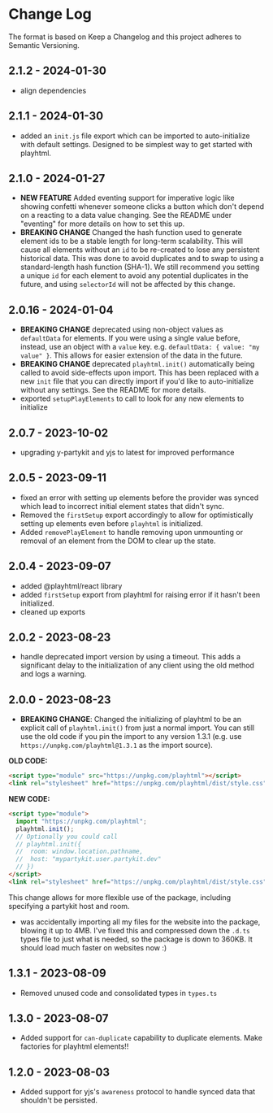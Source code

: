 # Change Log

The format is based on Keep a Changelog and this project adheres to Semantic Versioning.

## 2.1.2 - 2024-01-30

- align dependencies

## 2.1.1 - 2024-01-30

- added an `init.js` file export which can be imported to auto-initialize with default settings. Designed to be simplest way to get started with playhtml.

## 2.1.0 - 2024-01-27

- **NEW FEATURE** Added eventing support for imperative logic like showing confetti whenever someone clicks a button which don't depend on a reacting to a data value changing. See the README under "eventing" for more details on how to set this up.
- **BREAKING CHANGE** Changed the hash function used to generate element ids to be a stable length for long-term scalability. This will cause all elements without an `id` to be re-created to lose any persistent historical data. This was done to avoid duplicates and to swap to using a standard-length hash function (SHA-1). We still recommend you setting a unique `id` for each element to avoid any potential duplicates in the future, and using `selectorId` will not be affected by this change.

## 2.0.16 - 2024-01-04

- **BREAKING CHANGE** deprecated using non-object values as `defaultData` for elements. If you were using a single value before, instead, use an object with a `value` key. e.g. `defaultData: { value: "my value" }`. This allows for easier extension of the data in the future.
- **BREAKING CHANGE** deprecated `playhtml.init()` automatically being called to avoid side-effects upon import. This has been replaced with a new `init` file that you can directly import if you'd like to auto-initialize without any settings. See the README for more details.
- exported `setupPlayElements` to call to look for any new elements to initialize

## 2.0.7 - 2023-10-02

- upgrading y-partykit and yjs to latest for improved performance

## 2.0.5 - 2023-09-11

- fixed an error with setting up elements before the provider was synced which lead to incorrect initial element states that didn't sync.
- Removed the `firstSetup` export accordingly to allow for optimistically setting up elements even before `playhtml` is initialized.
- Added `removePlayElement` to handle removing upon unmounting or removal of an element from the DOM to clear up the state.

## 2.0.4 - 2023-09-07

- added @playhtml/react library
- added `firstSetup` export from playhtml for raising error if it hasn't been initialized.
- cleaned up exports

## 2.0.2 - 2023-08-23

- handle deprecated import version by using a timeout. This adds a significant delay to the initialization of any client using the old method and logs a warning.

## 2.0.0 - 2023-08-23

- **BREAKING CHANGE**: Changed the initializing of playhtml to be an explicit call of `playhtml.init()` from just a normal import. You can still use the old code if you pin the import to any version 1.3.1 (e.g. use `https://unpkg.com/playhtml@1.3.1` as the import source).

**OLD CODE:**

```html
<script type="module" src="https://unpkg.com/playhtml"></script>
<link rel="stylesheet" href="https://unpkg.com/playhtml/dist/style.css" />
```

**NEW CODE:**

```html
<script type="module">
  import "https://unpkg.com/playhtml";
  playhtml.init();
  // Optionally you could call
  // playhtml.init({
  //  room: window.location.pathname,
  //  host: "mypartykit.user.partykit.dev"
  // })
</script>
<link rel="stylesheet" href="https://unpkg.com/playhtml/dist/style.css" />
```

This change allows for more flexible use of the package, including specifying a partykit host and room.

- was accidentally importing all my files for the website into the package, blowing it up to 4MB. I've fixed this and compressed down the `.d.ts` types file to just what is needed, so the package is down to 360KB. It should load much faster on websites now :)

## 1.3.1 - 2023-08-09

- Removed unused code and consolidated types in `types.ts`

## 1.3.0 - 2023-08-07

- Added support for `can-duplicate` capability to duplicate elements. Make factories for playhtml elements!!

## 1.2.0 - 2023-08-03

- Added support for yjs's `awareness` protocol to handle synced data that shouldn't be persisted.

